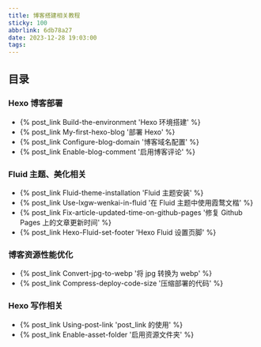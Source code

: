 ```yaml
---
title: 博客搭建相关教程
sticky: 100
abbrlink: 6db78a27
date: 2023-12-28 19:03:00
tags:
---
```

## 目录

### Hexo 博客部署 
- {% post_link Build-the-environment 'Hexo 环境搭建' %}
- {% post_link My-first-hexo-blog '部署 Hexo' %}
- {% post_link Configure-blog-domain '博客域名配置' %}
- {% post_link Enable-blog-comment '启用博客评论' %}

### Fluid 主题、美化相关
- {% post_link Fluid-theme-installation 'Fluid 主题安装' %}
- {% post_link Use-lxgw-wenkai-in-fluid '在 Fluid 主题中使用霞鹜文楷' %}
- {% post_link Fix-article-updated-time-on-github-pages '修复 Github Pages 上的文章更新时间' %}
- {% post_link Hexo-Fluid-set-footer 'Hexo Fluid 设置页脚' %}

### 博客资源性能优化
- {% post_link Convert-jpg-to-webp '将 jpg 转换为 webp' %}
- {% post_link Compress-deploy-code-size '压缩部署的代码' %}

### Hexo 写作相关
- {% post_link Using-post-link 'post_link 的使用' %}
- {% post_link Enable-asset-folder '启用资源文件夹' %}
